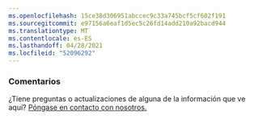 ```yaml
---
ms.openlocfilehash: 15ce38d306951abccec9c33a745bcf5cf602f191
ms.sourcegitcommit: e97156a6eaf1d5ec5c26fd14add210a92bacd944
ms.translationtype: MT
ms.contentlocale: es-ES
ms.lasthandoff: 04/28/2021
ms.locfileid: "52096292"
---
```

### <a name="feedback"></a>Comentarios

¿Tiene preguntas o actualizaciones de alguna de la información que ve aquí? <a href="https://aka.ms/AppComplianceQuestions" target="_blank">Póngase en contacto con nosotros.</a>
